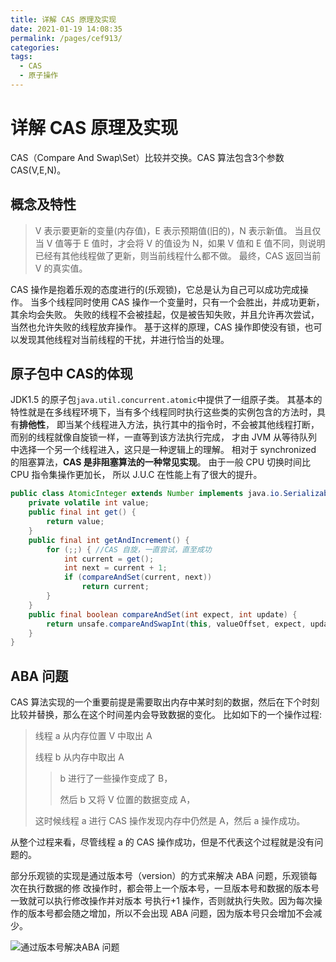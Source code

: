 ```yaml
---
title: 详解 CAS 原理及实现
date: 2021-01-19 14:08:35
permalink: /pages/cef913/
categories:
tags:
  - CAS
  - 原子操作
---
```


# 详解 CAS 原理及实现

CAS（Compare And Swap\Set）比较并交换。CAS 算法包含3个参数CAS(V,E,N)。

<!-- more --> 

## 概念及特性

>V 表示要更新的变量(内存值)，E 表示预期值(旧的)，N 表示新值。
当且仅当 V 值等于 E 值时，才会将 V 的值设为 N，如果 V 值和 E 值不同，则说明已经有其他线程做了更新，则当前线程什么都不做。
最终，CAS 返回当前 V 的真实值。

CAS 操作是抱着乐观的态度进行的(乐观锁)，它总是认为自己可以成功完成操作。
当多个线程同时使用 CAS 操作一个变量时，只有一个会胜出，并成功更新，其余均会失败。
失败的线程不会被挂起，仅是被告知失败，并且允许再次尝试，当然也允许失败的线程放弃操作。
基于这样的原理，CAS 操作即使没有锁，也可以发现其他线程对当前线程的干扰，并进行恰当的处理。



## 原子包中 CAS的体现

JDK1.5 的原子包`java.util.concurrent.atomic`中提供了一组原子类。
其基本的特性就是在多线程环境下，当有多个线程同时执行这些类的实例包含的方法时，具有**排他性**，
即当某个线程进入方法，执行其中的指令时，不会被其他线程打断，而别的线程就像自旋锁一样，一直等到该方法执行完成，
才由 JVM 从等待队列中选择一个另一个线程进入，这只是一种逻辑上的理解。
相对于 synchronized 的阻塞算法，**CAS 是非阻塞算法的一种常见实现**。
由于一般 CPU 切换时间比 CPU 指令集操作更加长， 所以 J.U.C 在性能上有了很大的提升。


```java
public class AtomicInteger extends Number implements java.io.Serializable {
    private volatile int value;
    public final int get() {
        return value;
    }
    public final int getAndIncrement() {
        for (;;) { //CAS 自旋，一直尝试，直至成功
            int current = get();
            int next = current + 1;
            if (compareAndSet(current, next))
                return current;
        }
    }
    public final boolean compareAndSet(int expect, int update) {
        return unsafe.compareAndSwapInt(this, valueOffset, expect, update);
    }
}
```

## ABA 问题
CAS 算法实现的一个重要前提是需要取出内存中某时刻的数据，然后在下个时刻比较并替换，那么在这个时间差内会导致数据的变化。
比如如下的一个操作过程:

>线程 a 从内存位置 V 中取出 A
> 
>线程 b 从内存中取出 A
> >b 进行了一些操作变成了 B，
> >
> >然后 b 又将 V 位置的数据变成 A，
> 
>这时候线程 a 进行 CAS 操作发现内存中仍然是 A，然后 a 操作成功。

从整个过程来看，尽管线程 a 的 CAS 操作成功，但是不代表这个过程就是没有问题的。

部分乐观锁的实现是通过版本号（version）的方式来解决 ABA 问题，乐观锁每次在执行数据的修
改操作时，都会带上一个版本号，一旦版本号和数据的版本号一致就可以执行修改操作并对版本
号执行+1 操作，否则就执行失败。因为每次操作的版本号都会随之增加，所以不会出现 ABA 问题，因为版本号只会增加不会减少。

![通过版本号解决ABA 问题](https://cdn.jsdelivr.net/gh/yxw839841231/images/studying-icu/20210119143356.png)


<Vssue  />